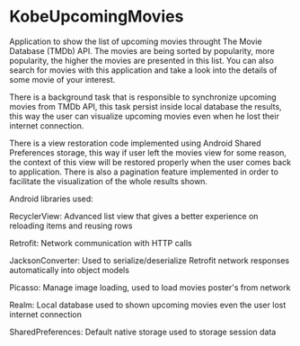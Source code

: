 # KobeUpcomingMovies
Application to show the list of upcoming movies throught The Movie Database (TMDb) API. The movies are being sorted by popularity, more popularity, the higher the movies are presented in this list. You can also search for movies with this application and take a look into the details of some movie of your interest. 

There is a background task that is responsible to synchronize upcoming movies from TMDb API, this task persist inside local database the results, this way the user can visualize upcoming movies even when he lost their internet connection.

There is a view restoration code implemented using Android Shared Preferences storage, this way if user left the movies view for some reason, the context of this view will be restored properly when the user comes back to application. There is also a pagination feature implemented in order to facilitate the visualization of the whole results shown.

Android libraries used:

RecyclerView:
Advanced list view that gives a better experience on reloading items and reusing rows

Retrofit:
Network communication with HTTP calls

JacksonConverter:
Used to serialize/deserialize Retrofit network responses automatically into object models

Picasso:
Manage image loading, used to load movies poster's from network

Realm:
Local database used to shown upcoming movies even the user lost  internet connection 

SharedPreferences:
Default native storage used to storage session data




